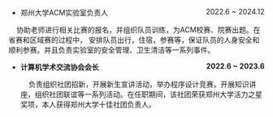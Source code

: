 - <p style="text-align:left;"> 郑州大学ACM实验室负责人 <span style="float:right;">2022.6 ~ 2024.12</span></p>
    协助老师进行相关比赛的报名，并组织队员训练，为ACM校赛、院赛出题。在省赛和区域赛的过程中， 安排队员出行，住宿，参赛等，保证队员的人身安全和顺利参赛。并且负责实验室的安全管理、卫生清洁等一系列事件。
- <b> <p style="text-align:left;"> 计算机学术交流协会会长 <span style="float:right;">2022.6 ~ 2023.6</span></p> </b>
    负责组织社团招新，开展新生宣讲活动，举办程序设计竞赛，开展知识讲座，组织社团联谊等一系列活动。在任职期间，该社团荣获郑州大学活力之星奖项，本人获得郑州大学十佳社团负责人。
